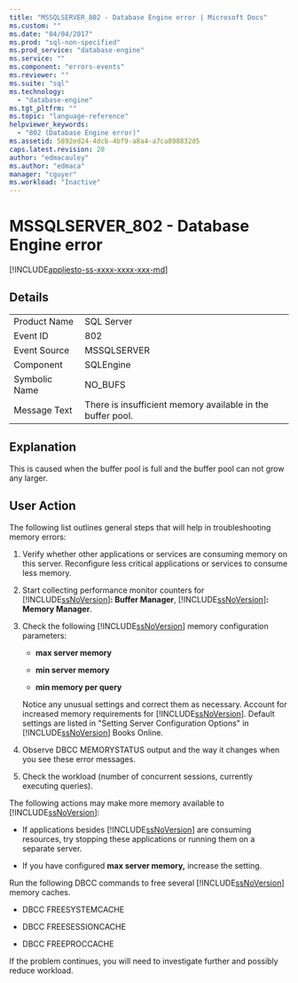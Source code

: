 ```yaml
---
title: "MSSQLSERVER_802 - Database Engine error | Microsoft Docs"
ms.custom: ""
ms.date: "04/04/2017"
ms.prod: "sql-non-specified"
ms.prod_service: "database-engine"
ms.service: ""
ms.component: "errors-events"
ms.reviewer: ""
ms.suite: "sql"
ms.technology: 
  - "database-engine"
ms.tgt_pltfrm: ""
ms.topic: "language-reference"
helpviewer_keywords: 
  - "802 (Database Engine error)"
ms.assetid: 5892ed24-4dcb-4bf9-a8a4-a7ca898832d5
caps.latest.revision: 20
author: "edmacauley"
ms.author: "edmaca"
manager: "cguyer"
ms.workload: "Inactive"
---
```

# MSSQLSERVER_802 - Database Engine error
[!INCLUDE[appliesto-ss-xxxx-xxxx-xxx-md](../../includes/appliesto-ss-xxxx-xxxx-xxx-md.md)]
  
## Details  
  
|||  
|-|-|  
|Product Name|SQL Server|  
|Event ID|802|  
|Event Source|MSSQLSERVER|  
|Component|SQLEngine|  
|Symbolic Name|NO_BUFS|  
|Message Text|There is insufficient memory available in the buffer pool.|  
  
## Explanation  
This is caused when the buffer pool is full and the buffer pool can not grow any larger.  
  
## User Action  
The following list outlines general steps that will help in troubleshooting memory errors:  
  
1.  Verify whether other applications or services are consuming memory on this server. Reconfigure less critical applications or services to consume less memory.  
  
2.  Start collecting performance monitor counters for [!INCLUDE[ssNoVersion](../../includes/ssnoversion-md.md)]**: Buffer Manager**, [!INCLUDE[ssNoVersion](../../includes/ssnoversion-md.md)]**: Memory Manager**.  
  
3.  Check the following [!INCLUDE[ssNoVersion](../../includes/ssnoversion-md.md)] memory configuration parameters:  
  
    -   **max server memory**  
  
    -   **min server memory**  
  
    -   **min memory per query**  
  
    Notice any unusual settings and correct them as necessary. Account for increased memory requirements for [!INCLUDE[ssNoVersion](../../includes/ssnoversion-md.md)]. Default settings are listed in "Setting Server Configuration Options" in [!INCLUDE[ssNoVersion](../../includes/ssnoversion-md.md)] Books Online.  
  
4.  Observe DBCC MEMORYSTATUS output and the way it changes when you see these error messages.  
  
5.  Check the workload (number of concurrent sessions, currently executing queries).  
  
The following actions may make more memory available to [!INCLUDE[ssNoVersion](../../includes/ssnoversion-md.md)]:  
  
-   If applications besides [!INCLUDE[ssNoVersion](../../includes/ssnoversion-md.md)] are consuming resources, try stopping these applications or running them on a separate server.  
  
-   If you have configured **max server memory,** increase the setting.  
  
Run the following DBCC commands to free several [!INCLUDE[ssNoVersion](../../includes/ssnoversion-md.md)] memory caches.  
  
-   DBCC FREESYSTEMCACHE  
  
-   DBCC FREESESSIONCACHE  
  
-   DBCC FREEPROCCACHE  
  
If the problem continues, you will need to investigate further and possibly reduce workload.  
  
